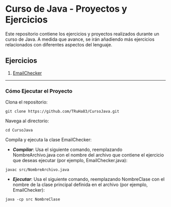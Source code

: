 # Curso de Java - Proyectos y Ejercicios

Este repositorio contiene los ejercicios y proyectos realizados durante un curso de Java.
A medida que avance, se irán añadiendo más ejercicios relacionados con diferentes aspectos del lenguaje.

## Ejercicios

1. [EmailChecker](EmailChecker.md)

---

### Cómo Ejecutar el Proyecto
Clona el repositorio:

`git clone https://github.com/TRuHa83/CursoJava.git`

Navega al directorio:

`cd CursoJava`

Compila y ejecuta la clase EmailChecker:

- ***Compilar***: Usa el siguiente comando, reemplazando NombreArchivo.java con el nombre del archivo que contiene el ejercicio que deseas ejecutar (por ejemplo, EmailChecker.java):

`javac src/NombreArchivo.java`

- ***Ejecutar***: Usa el siguiente comando, reemplazando NombreClase con el nombre de la clase principal definida en el archivo (por ejemplo, EmailChecker):

`java -cp src NombreClase`
